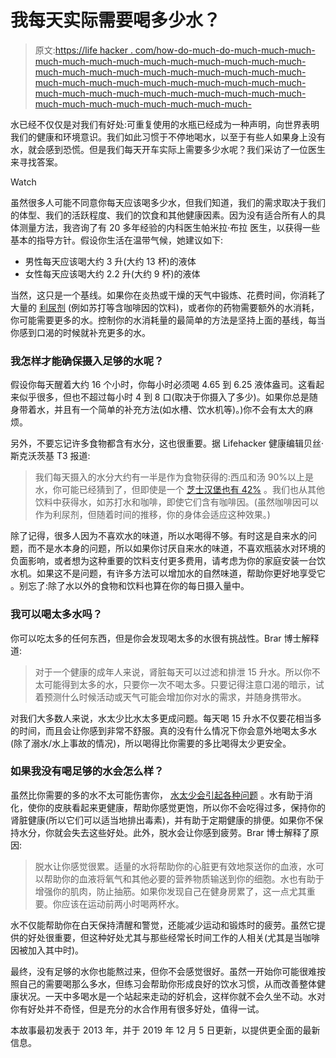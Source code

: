 # 我每天实际需要喝多少水？

> 原文:[https://life hacker . com/how-do-much-do-much-much-much-much-much-much-much-much-much-much-much-much-much-much-much-much-much-much-much-much-much-much-much-much-much-much-much-much-much-much-much-much-much-much-much-much-much-much-much-much-much-much-much-much-much-much-much-much-much-much-much-](https://lifehacker.com/how-much-water-do-i-actually-need-to-drink-every-day-5986895)

水已经不仅仅是对我们有好处:可重复使用的水瓶已经成为一种声明，向世界表明我们的健康和环境意识。我们如此习惯于不停地喝水，以至于有些人如果身上没有水，就会感到恐慌。但是我们每天开车实际上需要多少水呢？我们采访了一位医生来寻找答案。

Watch

虽然很多人可能不同意你每天应该喝多少水，但我们知道，我们的需求取决于我们的体型、我们的活跃程度、我们的饮食和其他健康因素。因为没有适合所有人的具体测量方法，我咨询了有 20 多年经验的内科医生帕米拉·布拉 医生，以获得一些基本的指导方针。假设你生活在温带气候，她建议如下:

*   男性每天应该喝大约 3 升(大约 13 杯)的液体
*   女性每天应该喝大约 2.2 升(大约 9 杯)的液体

当然，这只是一个基线。如果你在炎热或干燥的天气中锻炼、花费时间，你消耗了大量的 [利尿剂](http://www.mayoclinic.com/health/diuretics/HI00030) (例如苏打等含咖啡因的饮料)，或者你的药物需要额外的水消耗，你可能需要更多的水。控制你的水消耗量的最简单的方法是坚持上面的基线，每当你感到口渴的时候就补充更多的水。

### 我怎样才能确保摄入足够的水呢？

假设你每天醒着大约 16 个小时，你每小时必须喝 4.65 到 6.25 液体盎司。这看起来似乎很多，但也不超过每小时 4 到 8 口(取决于你摄入了多少)。如果你总是随身带着水，并且有一个简单的补充方法(如水槽、饮水机等)。)你不会有太大的麻烦。

另外，不要忘记许多食物都含有水分，这也很重要。据 Lifehacker 健康编辑贝丝·斯克沃茨基 T3 报道:

> 我们每天摄入的水分大约有一半是作为食物获得的:西瓜和汤 90%以上是水，你可能已经猜到了，但即使是一个 [芝士汉堡也有 42%](https://fdc.nal.usda.gov/fdc-app.html#/food-details/338559/nutrients) 。我们也从其他饮料中获得水，如苏打水和咖啡，即使它们含有咖啡因。(虽然咖啡因可以作为利尿剂，但随着时间的推移，你的身体会适应这种效果。)

除了记得，很多人因为不喜欢水的味道，所以水喝得不够。有时这是自来水的问题，而不是水本身的问题，所以如果你讨厌自来水的味道，不喜欢瓶装水对环境的负面影响，或者想为这种重要的饮料支付更多费用，请考虑为你的家庭安装一台饮水机。如果这不是问题，有许多方法可以增加水的自然味道，帮助你更好地享受它 。别忘了:除了水以外的食物和饮料也算在你的每日摄入量中。

### 我可以喝太多水吗？

你可以吃太多的任何东西，但是你会发现喝太多的水很有挑战性。Brar 博士解释道:

> 对于一个健康的成年人来说，肾脏每天可以过滤和排泄 15 升水。所以你不太可能得到太多的水，只要你一次不喝太多。只要记得注意口渴的暗示，试着预测什么时候活动或天气可能会增加你对水的需求，并随身携带水。

对我们大多数人来说，水太少比水太多更成问题。每天喝 15 升水不仅要花相当多的时间，而且会让你感到非常不舒服。真的没有什么情况下你会意外地喝太多水(除了溺水/水上事故的情况)，所以喝得比你需要的多比喝得太少更安全。

### 如果我没有喝足够的水会怎么样？

虽然比你需要的多的水不太可能伤害你， [水太少会引起各种问题](https://lifehacker.com/how-being-dehydrated-affects-your-mind-and-body-1726885483) 。水有助于消化，使你的皮肤看起来更健康，帮助你感觉更饱，所以你不会吃得过多，保持你的肾脏健康(所以它们可以适当地排出毒素)，并有助于定期健康的排便。如果你不保持水分，你就会失去这些好处。此外，脱水会让你感到疲劳。Brar 博士解释了原因:

> 脱水让你感觉很累。适量的水将帮助你的心脏更有效地泵送你的血液，水可以帮助你的血液将氧气和其他必要的营养物质输送到你的细胞。水也有助于增强你的肌肉，防止抽筋。如果你发现自己在健身房累了，这一点尤其重要。你应该在运动前两小时喝两杯水。

水不仅能帮助你在白天保持清醒和警觉，还能减少运动和锻炼时的疲劳。虽然它提供的好处很重要，但这种好处尤其与那些经常长时间工作的人相关(尤其是当咖啡因被加入其中时)。

最终，没有足够的水你也能熬过来，但你不会感觉很好。虽然一开始你可能很难按照自己的需要喝那么多水，但练习会帮助你形成良好的饮水习惯，从而改善整体健康状况。一天中多喝水是一个站起来走动的好机会，这样你就不会久坐不动。水对你有好处并不奇怪，但是充分的水合作用有很多好处，值得一试。

本故事最初发表于 2013 年，并于 2019 年 12 月 5 日更新，以提供更全面的最新信息。